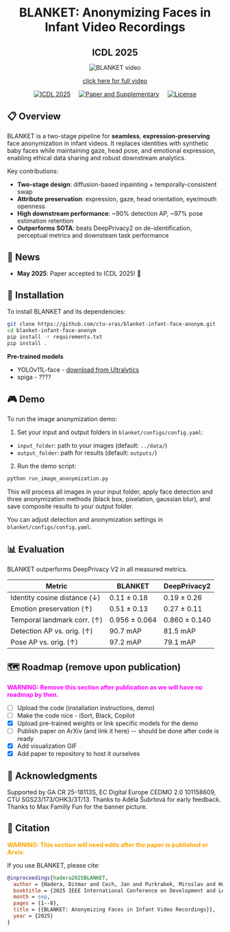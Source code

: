 </h1><div id="toc">
  <ul align="center" style="list-style: none; padding: 0; margin: 0;">
    <summary>
      <h1 style="margin-bottom: 0.0em;">
        BLANKET: Anonymizing Faces in Infant Video Recordings
      </h1>
    </summary>
  </ul>
</div>
</h1><div id="toc">
  <ul align="center" style="list-style: none; padding: 0; margin: 0;">
    <summary>
      <h2 style="margin-bottom: 0.2em;">
        ICDL 2025
      </h2>
    </summary>
  </ul>
</div>

<div align="center">

![BLANKET video](https://cmp.felk.cvut.cz/~cechj/video/icdl-2025/BLANKET_video.gif)

[click here for full video](https://cmp.felk.cvut.cz/~cechj/video/icdl-2025/BLANKET_video.mp4)

[![ICDL 2025](https://img.shields.io/badge/Accepted%20to-ICDL%202025-blue)](https://icdl2025.fel.cvut.cz) &nbsp;&nbsp;&nbsp;
[![Paper and Supplementary](https://img.shields.io/badge/Paper%20+%20Supplementary-arXiv-red)](resources/BLANKET.pdf) &nbsp;&nbsp;&nbsp;
[![License](https://img.shields.io/badge/License-GPL%203.0-green.svg)](LICENSE)
</div>

## 📋 Overview

BLANKET is a two-stage pipeline for **seamless**, **expression-preserving** face anonymization in infant videos. It replaces identities with synthetic baby faces while maintaining gaze, head pose, and emotional expression, enabling ethical data sharing and robust downstream analytics.

Key contributions:
- **Two-stage design**: diffusion-based inpainting + temporally-consistent swap  
- **Attribute preservation**: expression, gaze, head orientation, eye/mouth openness  
- **High downstream performance**: ~90% detection AP, ~97% pose estimation retention  
- **Outperforms SOTA**: beats DeepPrivacy2 on de-identification, perceptual metrics and downsteam task performance

## 📢 News

- **May 2025**: Paper accepted to ICDL 2025! 🎉

## 🚀 Installation
To install BLANKET and its dependencies:

```bash
git clone https://github.com/ctu-vras/blanket-infant-face-anonym.git
cd blanket-infant-face-anonym
pip install -r requirements.txt
pip install .
```

**Pre-trained models**

* YOLOv11L-face - [download from Ultralytics](https://github.com/YapaLab/yolo-face/releases/download/v0.0.0/yolov11l-face.pt)
* spiga - ????


## 🎮 Demo
To run the image anonymization demo:

1. Set your input and output folders in `blanket/configs/config.yaml`:
  - `input_folder`: path to your images (default: `../data/`)
  - `output_folder`: path for results (default: `outputs/`)

2. Run the demo script:

```bash
python run_image_anonymization.py
```

This will process all images in your input folder, apply face detection and three anonymization methods (black box, pixelation, gaussian blur), and save composite results to your output folder.

You can adjust detection and anonymization settings in `blanket/configs/config.yaml`.


## 📊 Evaluation

BLANKET outperforms DeepPrivacy V2 in all measured metrics.


| Metric                          | BLANKET       | DeepPrivacy2  |
| ------------------------------- | ------------- | ------------- |
| Identity cosine distance (↓)    | 0.11 ± 0.18   | 0.19 ± 0.26   |
| Emotion preservation (↑)        | 0.51 ± 0.13   | 0.27 ± 0.11   |
| Temporal landmark corr. (↑)     | 0.956 ± 0.064 | 0.860 ± 0.140 |
| Detection AP vs. orig. (↑)      | 90.7 mAP      | 81.5 mAP      |
| Pose AP vs. orig. (↑)           | 97.2 mAP      | 79.1 mAP      |

## 🗺️ Roadmap (remove upon publication)
<span style="color:magenta; font-weight:bold">WARNING: Remove this section after publication as we will have no roadmap by then.</span>

* [ ] Upload the code (installation instructions, demo)
* [ ] Make the code nice - iSort, Black, Copilot
* [x] Upload pre-trained weights or link specific models for the demo
* [ ] Publish paper on ArXiv (and link it here) -- should be done after code is ready
* [x] Add visualization GIF
* [x] Add paper to repository to host it ourselves

## 🙏 Acknowledgments

Supported by GA CR 25-18113S, EC Digital Europe CEDMO 2.0 101158609, CTU SGS23/173/OHK3/3T/13.
Thanks to Adéla Šubrtová for early feedback.
Thanks to Max Familly Fun for the banner picture.

## 📝 Citation
<span style="color:orange; font-weight:bold">WARNING: This section will need edits after the paper is published or Arxiv.</span>

If you use BLANKET, please cite:

```bibtex
@inproceedings{hadera2025BLANKET,
  author = {Hadera, Ditmar and Cech, Jan and Purkrabek, Miroslav and Hoffmann, Matej},
  booktitle = {2025 IEEE International Conference on Development and Learning (ICDL)},
  month = sep,
  pages = {1--8},
  title = {{BLANKET: Anonymizing Faces in Infant Video Recordings}},
  year = {2025}
}
```

